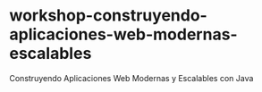 # workshop-construyendo-aplicaciones-web-modernas-escalables
Construyendo Aplicaciones Web Modernas y Escalables con Java
